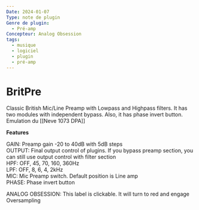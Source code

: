 ```yaml
---
Date: 2024-01-07
Type: note de plugin
Genre de plugin:
  - Pré-amp
Concepteur: Analog Obsession
tags:
  - musique
  - logiciel
  - plugin
  - pré-amp
---
```

# BritPre
  
Classic British Mic/Line Preamp with Lowpass and Highpass filters. It has two modules with independent bypass. Also, it has phase invert button.  
Emulation du [[Neve 1073 DPA]]

  
**Features**  
  
GAIN: Preamp gain -20 to 40dB with 5dB steps  
OUTPUT: Final output control of plugins. If you bypass preamp section, you can still use output control with filter section  
HPF: OFF, 45, 70, 160, 360Hz  
LPF: OFF, 8, 6, 4, 2kHz  
MIC: Mic Preamp switch. Default position is Line amp  
PHASE: Phase invert button  
  
ANALOG OBSESSION: This label is clickable. It will turn to red and engage Oversampling